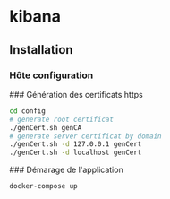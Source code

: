 # kibana

## Installation

### Hôte configuration

 
### Génération des certificats https

```bash
cd config
# generate root certificat
./genCert.sh genCA
# generate server certificat by domain
./genCert.sh -d 127.0.0.1 genCert
./genCert.sh -d localhost genCert
```

### Démarage de l'application
```bash
docker-compose up
```
